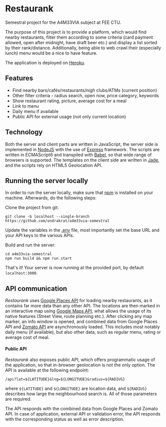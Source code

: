 # Restaurank
Semestral project for the A4M33VIA subject at FEE CTU.

The purpose of this project is to provide a platform, which would find nearby restaurants, 
filter them according to some criteria (card payment allowed, open after midnight, 
have draft beer etc.) and display a list sorted by their rank/distance. Additionally, 
being able to web crawl their (especially lunch) menu would be a nice to have feature.

The application is deployed on [Heroku](https://restaurank-app.herokuapp.com/).

## Features
* Find nearby bars/cafés/restaurants/nigh clubs/ATMs (current position)
* Other filter criteria - radius search, open now, price category, keywords
* Show restaurant rating, picture, average cost for a meal
* Link to menu
* Daily menu if available
* Public API for external usage (not only current location)

## Technology
Both the server and client parts are written in JavaScript, the server side is implemented 
in [NodeJS](https://nodejs.org) with the use of [Express](https://expressjs.com/) framework. 
The scripts are written in ECMAScript6 and transpiled with [Babel](https://babeljs.io/), so 
that wide range of browsers is supported. The templates on the client side are written in 
[Jade](http://jade-lang.com/), and the scripts rely on HTML5 Geolocation API.

## Running the server locally
In order to run the server locally, make sure that [npm](https://www.npmjs.com/) is installed 
on your machine. Afterwards, do the following steps:

Clone the project from git:
```
git clone -b localhost --single-branch https://github.com/ondrakrat/a4m33via-semestral
```

Update the variables in the [.env](.env) file, most importantly set the base URL and your 
API keys to the various APIs.

Build and run the server:
```
cd a4m33via-semestral
npm run build && npm run start
```

That's it! Your server is now running at the provided port, by default `localhost:3000`.

## API communication
*Restaurank* uses [Google Places API](https://developers.google.com/places/) for loading nearby 
restaurants, as it contains far more data than any other API. The locations are then marked 
in an interactive map using [Google Maps API](https://developers.google.com/maps/), what 
allows the usage of its native features (Street View, route planning etc.). After clicking 
any map marker, an info window is opened, and combined data from Google Places API and 
[Zomato API](https://developers.zomato.com/api) are asynchronously loaded. This includes 
most notably daily menu (if available), but also other data, such as regular menu, rating 
or average cost of meal.

#### Public API
*Restaurank* also exposes public API, which offers programmatic usage of the application, 
so that in-browser geolocation is not the only option. The API is available at the following 
endpoint:
```
/api?lat=${LATITUDE}&lng=${LONGITUDE}&radius=${RADIUS}
```
where `${LATITUDE}` and `${LONGITUDE}` are location data, and `${RADIUS}` describes how 
large the neighbourhood search is. All of those parameters are required.

The API responds with the combined data from Google Places and Zomato API. In case of 
application, external API or validation error, the API responds with the corresponding 
status as well as error description.
